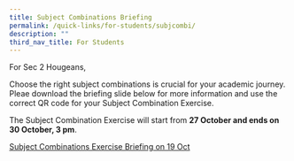 ```yaml
---
title: Subject Combinations Briefing
permalink: /quick-links/for-students/subjcombi/
description: ""
third_nav_title: For Students
---
```

For Sec 2 Hougeans,

Choose the right subject combinations is crucial for your academic journey. 
Pleae download the briefing slide below for more information and use the correct QR code for your Subject Combination Exercise.

The Subject Combination Exercise will start from **27 October and
ends on 30 October, 3 pm**.


[Subject Combinations Exercise Briefing on 19 Oct](/files/Students/subject%20combinations%20exercise%20briefing%20on%2019%20oct.pdf)